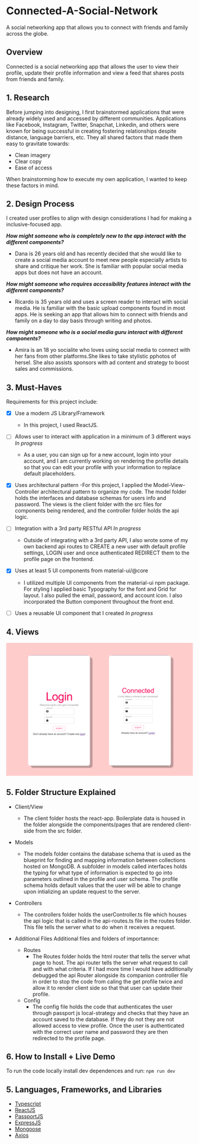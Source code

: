 # Connected-A-Social-Network
A social networking app that allows you to connect with friends and family across the globe.

## Overview 
Connected is a social networking app that allows the user to view their profile, update their profile information and view a feed that shares posts from friends and family.

## 1. Research 
Before jumping into designing, I first brainstormed applications that were already widely used and accessed by different communities. Applications like Facebook, Instagram, Twitter, Snapchat, Linkedin, and others were known for being successful in creating fostering relationships despite distance, language barriers, etc. They all shared factors that made them easy to gravitate towards: 

- Clean imagery
- Clear copy
- Ease of access 

When brainstorming how to execute my own application, I wanted to keep these factors in mind. 

## 2. Design Process 
I created user profiles to align with design considerations I had for making a inclusive-focused app.

***How might someone who is completely new to the app interact with the different components?***
- Dana is 26 years old and has recently decided that she would like to create a social media account to meet new people especially artists to share and critique her work. She is familiar with popular social media apps but does not have an account.

***How might someone who requires accessibility features interact with the different components?***
- Ricardo is 35 years old and uses a screen reader to interact with social media. He is familiar with the basic upload components found in most apps. He is seeking an app that allows him to connect with friends and family on a day to day basis through writing and photos.

***How might someone who is a social media guru interact with different components?***
- Amira is an 18 yo socialite who loves using social media to connect with her fans from other platforms.She likes to take stylistic pphotos of hersel. She also assists sponsors with ad content and strategy to boost sales and commissions.

## 3. Must-Haves 
Requirements for this project include: 
- [x] Use a modern JS Library/Framework
    - In this project, I used ReactJS.

- [ ] Allows user to interact with application in a minimum of 3 different ways *In progress*
    - As a user, you can sign up for a new account, login into your account, and I am currently working on rendering the profile details so that you can edit your profile with your information to replace default placeholders.

- [x] Uses architectural pattern
    -For this project, I applied the Model-View-Controller architectural pattern to organize my code. The model folder holds the interfaces and database schemas for users info and password. The views is the client folder with the src files for components being rendered, and the controller folder holds the api logic.

- [ ] Integration with a 3rd party RESTful API *In progress*
    - Outside of integrating with a 3rd party API, I also wrote some of my own backend api routes to CREATE a new user with default profile settings, LOGIN user and once authenticated REDIRECT them to the profile page on the frontend.

- [x] Uses at least 5 UI components from material-ui/@core 
    - I utilized multiple UI components from the material-ui npm package. For styling I applied basic Typography for the font and Grid for layout. I also pulled the email, password, and account icon. I also incorporated the Button component throughout the front end.

- [ ] Uses a reusable UI  component that I created *In progress*

## 4. Views 
![View of Login and Sign up page](imgs/Views.png)

## 5. Folder Structure Explained

- Client/View
    - The client folder hosts the react-app. Boilerplate data is housed in the folder alongside the components/pages that are rendered client-side from the src folder.

- Models
    - The models folder contains the database schema that is used as the blueprint for finding and mapping information between collections hosted on MongoDB. A subfolder in models called interfaces holds the typing for what type of information is expected to go into parameters outlined in the profile and user schema. The profile schema holds default values that the user will be able to change upon intializing an update request to the server.
  
- Controllers 
    - The controllers folder holds the userController.ts file which houses the api logic that is called in the api-routes.ts file in the routes folder. This file tells the server what to do when it receives a request. 

- Additional Files 
Additional files and folders of importannce: 
    - Routes 
        - The Routes folder holds the html router that tells the server what page to host. The api router tells the server what request to call and with what criteria. If I had more time I would have additionally debugged the api Router alongside its companion controller file in order to stop the code from caling the get profile twice and allow it to render client side so that that user can update their profile.       
    - Config
        - The config file holds the code that authenticates the user through passport js local-strategy and checks that they have an account saved to the database. If they do not they are not allowed access to view profile. Once the user is authenticated with the correct user name and password they are then redirected to the profile page.

## 6. How to Install + Live Demo
To run the code locally install dev dependences and run: 
```npm run dev```


## 5. Languages, Frameworks, and Libraries 
- [Typescript](https://www.typescriptlang.org/)
- [ReactJS](https://reactjs.org/docs/getting-started.html) 
- [PassportJS](http://www.passportjs.org/) 
- [ExpressJS](https://expressjs.com/)
- [Mongoose](https://mongoosejs.com/)
- [Axios](https://github.com/axios/axios) 